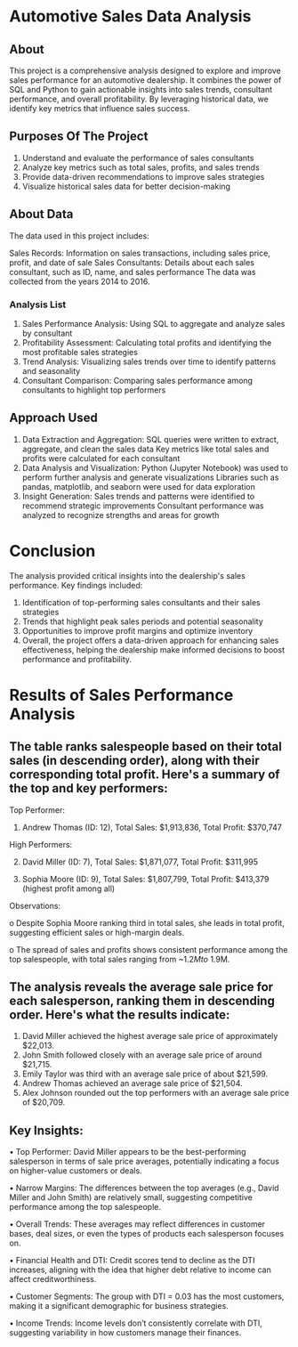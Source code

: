 # Automotive Sales Data Analysis

## About

This project is a comprehensive analysis designed to explore and improve sales performance for an automotive dealership. It combines the power of SQL and Python to gain actionable insights into sales trends, consultant performance, and overall profitability. By leveraging historical data, we identify key metrics that influence sales success.

## Purposes Of The Project

1. Understand and evaluate the performance of sales consultants
2. Analyze key metrics such as total sales, profits, and sales trends
3. Provide data-driven recommendations to improve sales strategies
4. Visualize historical sales data for better decision-making

## About Data
The data used in this project includes:

Sales Records: Information on sales transactions, including sales price, profit, and date of sale
Sales Consultants: Details about each sales consultant, such as ID, name, and sales performance
The data was collected from the years 2014 to 2016.

### Analysis List
1. Sales Performance Analysis: Using SQL to aggregate and analyze sales by consultant
2. Profitability Assessment: Calculating total profits and identifying the most profitable sales strategies
3. Trend Analysis: Visualizing sales trends over time to identify patterns and seasonality
4. Consultant Comparison: Comparing sales performance among consultants to highlight top performers

## Approach Used

1. Data Extraction and Aggregation:
SQL queries were written to extract, aggregate, and clean the sales data
Key metrics like total sales and profits were calculated for each consultant
2. Data Analysis and Visualization:
Python (Jupyter Notebook) was used to perform further analysis and generate visualizations
Libraries such as pandas, matplotlib, and seaborn were used for data exploration
3. Insight Generation:
Sales trends and patterns were identified to recommend strategic improvements
Consultant performance was analyzed to recognize strengths and areas for growth


# Conclusion

The analysis provided critical insights into the dealership's sales performance. Key findings included:

1. Identification of top-performing sales consultants and their sales strategies
2. Trends that highlight peak sales periods and potential seasonality
3. Opportunities to improve profit margins and optimize inventory
4. Overall, the project offers a data-driven approach for enhancing sales effectiveness, helping the dealership make informed decisions to boost performance and profitability.

# Results of Sales Performance Analysis

## The table ranks salespeople based on their total sales (in descending order), along with their corresponding total profit. Here's a summary of the top and key performers:

Top Performer:

1. Andrew Thomas (ID: 12),
Total Sales: $1,913,836,
Total Profit: $370,747

High Performers:

2. David Miller (ID: 7),
Total Sales: $1,871,077,
Total Profit: $311,995

3. Sophia Moore (ID: 9),
Total Sales: $1,807,799,
Total Profit: $413,379 (highest profit among all)

Observations:

o	Despite Sophia Moore ranking third in total sales, she leads in total profit, suggesting efficient sales or high-margin deals.

o	The spread of sales and profits shows consistent performance among the top salespeople, with total sales ranging from ~$1.2M to ~$1.9M.

## The analysis reveals the average sale price for each salesperson, ranking them in descending order. Here's what the results indicate:

1.	David Miller achieved the highest average sale price of approximately $22,013.
2.	John Smith followed closely with an average sale price of around $21,715.
3.	Emily Taylor was third with an average sale price of about $21,599.
4.	Andrew Thomas achieved an average sale price of $21,504.
5.	Alex Johnson rounded out the top performers with an average sale price of $20,709.

## Key Insights:

•	Top Performer: David Miller appears to be the best-performing salesperson in terms of sale price averages, potentially indicating a focus on higher-value customers or deals.

•	Narrow Margins: The differences between the top averages (e.g., David Miller and John Smith) are relatively small, suggesting competitive performance among the top salespeople.

•	Overall Trends: These averages may reflect differences in customer bases, deal sizes, or even the types of products each salesperson focuses on.
 
•	Financial Health and DTI: Credit scores tend to decline as the DTI increases, aligning with the idea that higher debt relative to income can affect creditworthiness.

•	Customer Segments: The group with DTI = 0.03 has the most customers, making it a significant demographic for business strategies.

•	Income Trends: Income levels don’t consistently correlate with DTI, suggesting variability in how customers manage their finances.
